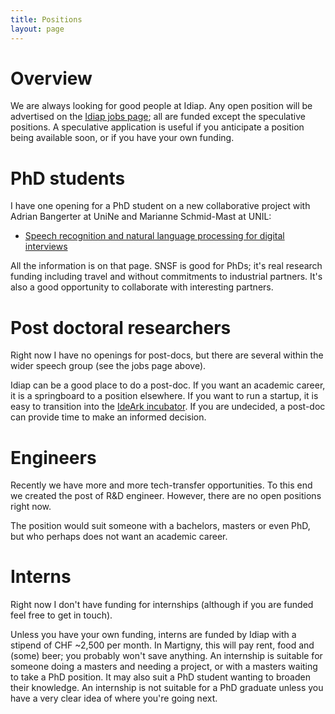 ```yaml
---
title: Positions
layout: page
---
```


# Overview

We are always looking for good people at Idiap.  Any open position will be
advertised on the
[Idiap jobs page](http://www.idiap.ch/en/join-us/job-opportunities); all are
funded except the speculative positions.  A speculative application is useful
if you anticipate a position being available soon, or if you have your own
funding.

# PhD students

I have one opening for a PhD student on a new collaborative project with Adrian Bangerter at UniNe and Marianne Schmid-Mast at UNIL:
* [Speech recognition and natural language processing for digital interviews
](http://www.idiap.ch/education-and-jobs/job-10312)

All the information is on that page.  SNSF is good for PhDs; it's real research
funding including travel and without commitments to industrial partners.  It's also a good opportunity to collaborate with interesting partners.

# Post doctoral researchers

Right now I have no openings for post-docs, but there are several within the wider speech group (see the jobs page above).

Idiap can be a good place to do a post-doc.  If you want an academic career, it
is a springboard to a position elsewhere.  If you want to run a startup, it is
easy to transition into the [IdeArk incubator](http://www.ideark.ch/en/).  If
you are undecided, a post-doc can provide time to make an informed decision.

# Engineers

Recently we have more and more tech-transfer opportunities.  To this end we
created the post of R&D engineer.  However, there are no open positions right
now.

The position would suit someone with a bachelors, masters or even PhD, but who
perhaps does not want an academic career.


# Interns

Right now I don't have funding for internships (although if you are funded feel free to get in touch).

Unless you have your own funding, interns are funded by Idiap with a stipend of
CHF ~2,500 per month.  In Martigny, this will pay rent, food and (some) beer;
you probably won't save anything.  An internship is suitable for someone doing
a masters and needing a project, or with a masters waiting to take a PhD
position.  It may also suit a PhD student wanting to broaden their knowledge.
An internship is not suitable for a PhD graduate unless you have a very clear
idea of where you're going next.
